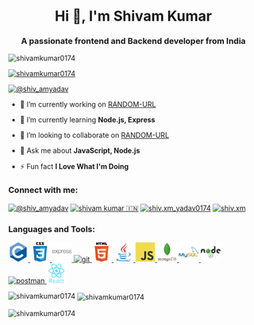 <h1 align="center">Hi 👋, I'm Shivam Kumar</h1>
<h3 align="center">A passionate frontend and Backend developer from India</h3>

<p align="left"> <img src="https://komarev.com/ghpvc/?username=shivamkumar0174&label=Profile%20views&color=0e75b6&style=flat" alt="shivamkumar0174" /> </p>

<p align="left"> <a href="https://github.com/ryo-ma/github-profile-trophy"><img src="https://github-profile-trophy.vercel.app/?username=shivamkumar0174" alt="shivamkumar0174" /></a> </p>

<p align="left"> <a href="https://twitter.com/@shiv_amyadav" target="blank"><img src="https://img.shields.io/twitter/follow/@shiv_amyadav?logo=twitter&style=for-the-badge" alt="@shiv_amyadav" /></a> </p>

- 🔭 I’m currently working on [RANDOM-URL](https://github.com/shivamkumar0174/Random-URL.git)

- 🌱 I’m currently learning **Node.js, Express**

- 👯 I’m looking to collaborate on [RANDOM-URL](https://github.com/shivamkumar0174/Random-URL.git)

- 💬 Ask me about **JavaScript, Node.js**

- ⚡ Fun fact **I Love What I'm Doing**

<h3 align="left">Connect with me:</h3>
<p align="left">
<a href="https://twitter.com/@shiv_amyadav" target="blank"><img align="center" src="https://raw.githubusercontent.com/rahuldkjain/github-profile-readme-generator/master/src/images/icons/Social/twitter.svg" alt="@shiv_amyadav" height="30" width="40" /></a>
<a href="https://linkedin.com/in/shivam kumar 🇮🇳" target="blank"><img align="center" src="https://raw.githubusercontent.com/rahuldkjain/github-profile-readme-generator/master/src/images/icons/Social/linked-in-alt.svg" alt="shivam kumar 🇮🇳" height="30" width="40" /></a>
<a href="https://instagram.com/shiv.xm_yadav0174" target="blank"><img align="center" src="https://raw.githubusercontent.com/rahuldkjain/github-profile-readme-generator/master/src/images/icons/Social/instagram.svg" alt="shiv.xm_yadav0174" height="30" width="40" /></a>
<a href="https://discord.gg/shiv.xm" target="blank"><img align="center" src="https://raw.githubusercontent.com/rahuldkjain/github-profile-readme-generator/master/src/images/icons/Social/discord.svg" alt="shiv.xm" height="30" width="40" /></a>
</p>

<h3 align="left">Languages and Tools:</h3>
<p align="left"> <a href="https://www.cprogramming.com/" target="_blank" rel="noreferrer"> <img src="https://raw.githubusercontent.com/devicons/devicon/master/icons/c/c-original.svg" alt="c" width="40" height="40"/> </a> <a href="https://www.w3schools.com/css/" target="_blank" rel="noreferrer"> <img src="https://raw.githubusercontent.com/devicons/devicon/master/icons/css3/css3-original-wordmark.svg" alt="css3" width="40" height="40"/> </a> <a href="https://expressjs.com" target="_blank" rel="noreferrer"> <img src="https://raw.githubusercontent.com/devicons/devicon/master/icons/express/express-original-wordmark.svg" alt="express" width="40" height="40"/> </a> <a href="https://git-scm.com/" target="_blank" rel="noreferrer"> <img src="https://www.vectorlogo.zone/logos/git-scm/git-scm-icon.svg" alt="git" width="40" height="40"/> </a> <a href="https://www.w3.org/html/" target="_blank" rel="noreferrer"> <img src="https://raw.githubusercontent.com/devicons/devicon/master/icons/html5/html5-original-wordmark.svg" alt="html5" width="40" height="40"/> </a> <a href="https://www.java.com" target="_blank" rel="noreferrer"> <img src="https://raw.githubusercontent.com/devicons/devicon/master/icons/java/java-original.svg" alt="java" width="40" height="40"/> </a> <a href="https://developer.mozilla.org/en-US/docs/Web/JavaScript" target="_blank" rel="noreferrer"> <img src="https://raw.githubusercontent.com/devicons/devicon/master/icons/javascript/javascript-original.svg" alt="javascript" width="40" height="40"/> </a> <a href="https://www.mongodb.com/" target="_blank" rel="noreferrer"> <img src="https://raw.githubusercontent.com/devicons/devicon/master/icons/mongodb/mongodb-original-wordmark.svg" alt="mongodb" width="40" height="40"/> </a> <a href="https://www.mysql.com/" target="_blank" rel="noreferrer"> <img src="https://raw.githubusercontent.com/devicons/devicon/master/icons/mysql/mysql-original-wordmark.svg" alt="mysql" width="40" height="40"/> </a> <a href="https://nodejs.org" target="_blank" rel="noreferrer"> <img src="https://raw.githubusercontent.com/devicons/devicon/master/icons/nodejs/nodejs-original-wordmark.svg" alt="nodejs" width="40" height="40"/> </a> <a href="https://postman.com" target="_blank" rel="noreferrer"> <img src="https://www.vectorlogo.zone/logos/getpostman/getpostman-icon.svg" alt="postman" width="40" height="40"/> </a> <a href="https://reactjs.org/" target="_blank" rel="noreferrer"> <img src="https://raw.githubusercontent.com/devicons/devicon/master/icons/react/react-original-wordmark.svg" alt="react" width="40" height="40"/> </a> </p>

<p><img align="left" src="https://github-readme-stats.vercel.app/api/top-langs?username=shivamkumar0174&show_icons=true&locale=en&layout=compact" alt="shivamkumar0174" /></p>

<p>&nbsp;<img align="center" src="https://github-readme-stats.vercel.app/api?username=shivamkumar0174&show_icons=true&locale=en" alt="shivamkumar0174" /></p>

<p><img align="center" src="https://github-readme-streak-stats.herokuapp.com/?user=shivamkumar0174&" alt="shivamkumar0174" /></p>
